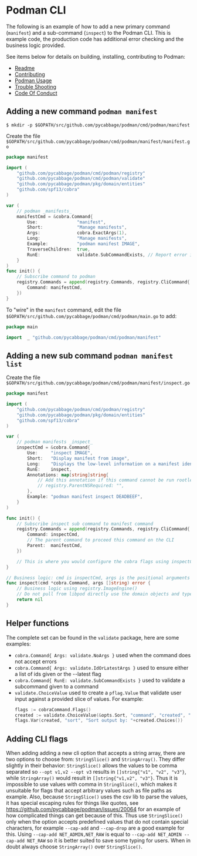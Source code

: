 # Podman CLI

The following is an example of how to add a new primary command (`manifest`) and a sub-command (`inspect`) to the Podman CLI.
This is example code, the production code has additional error checking and the business logic provided.

See items below for details on building, installing, contributing to Podman:
 - [Readme](README.md)
 - [Contributing](../../CONTRIBUTING.md)
 - [Podman Usage](../../transfer.md)
 - [Trouble Shooting](../../troubleshooting.md)
 - [Code Of Conduct](../../CODE-OF-CONDUCT.md)

## Adding a new command `podman manifest`
```shell script
$ mkdir -p $GOPATH/src/github.com/pycabbage/podman/cmd/podman/manifest
```
Create the file ```$GOPATH/src/github.com/pycabbage/podman/cmd/podman/manifest/manifest.go```
```go
package manifest

import (
    "github.com/pycabbage/podman/cmd/podman/registry"
    "github.com/pycabbage/podman/cmd/podman/validate"
    "github.com/pycabbage/podman/pkg/domain/entities"
    "github.com/spf13/cobra"
)

var (
    // podman _manifests_
    manifestCmd = &cobra.Command{
        Use:               "manifest",
        Short:             "Manage manifests",
        Args:              cobra.ExactArgs(1),
        Long:              "Manage manifests",
        Example:           "podman manifest IMAGE",
        TraverseChildren:  true,
        RunE:              validate.SubCommandExists, // Report error if there is no sub command given
    }
)
func init() {
    // Subscribe command to podman
    registry.Commands = append(registry.Commands, registry.CliCommand{
        Command: manifestCmd,
    })
}
```
To "wire" in the `manifest` command, edit the file ```$GOPATH/src/github.com/pycabbage/podman/cmd/podman/main.go``` to add:
```go
package main

import	_ "github.com/pycabbage/podman/cmd/podman/manifest"
```

## Adding a new sub command `podman manifest list`
Create the file ```$GOPATH/src/github.com/pycabbage/podman/cmd/podman/manifest/inspect.go```
```go
package manifest

import (
    "github.com/pycabbage/podman/cmd/podman/registry"
    "github.com/pycabbage/podman/pkg/domain/entities"
    "github.com/spf13/cobra"
)

var (
    // podman manifests _inspect_
    inspectCmd = &cobra.Command{
        Use:     "inspect IMAGE",
        Short:   "Display manifest from image",
        Long:    "Displays the low-level information on a manifest identified by image name or ID",
        RunE:    inspect,
        Annotations: map[string]string{
            // Add this annotation if this command cannot be run rootless
            // registry.ParentNSRequired: "",
        },
        Example: "podman manifest inspect DEADBEEF",
    }
)

func init() {
    // Subscribe inspect sub command to manifest command
    registry.Commands = append(registry.Commands, registry.CliCommand{
        Command: inspectCmd,
        // The parent command to proceed this command on the CLI
        Parent:  manifestCmd,
    })

    // This is where you would configure the cobra flags using inspectCmd.Flags()
}

// Business logic: cmd is inspectCmd, args is the positional arguments from os.Args
func inspect(cmd *cobra.Command, args []string) error {
    // Business logic using registry.ImageEngine()
    // Do not pull from libpod directly use the domain objects and types
    return nil
}
```

## Helper functions

The complete set can be found in the `validate` package, here are some examples:

 - `cobra.Command{ Args: validate.NoArgs }` used when the command does not accept errors
 - `cobra.Command{ Args: validate.IdOrLatestArgs }` used to ensure either a list of ids given or the --latest flag
 - `cobra.Command{ RunE: validate.SubCommandExists }` used to validate a subcommand given to a command
 - `validate.ChoiceValue` used to create a `pflag.Value` that validate user input against a provided slice of values. For example:
    ```go
    flags := cobraCommand.Flags()
    created := validate.ChoiceValue(&opts.Sort, "command", "created", "id", "image", "names", "runningfor", "size", "status")
    flags.Var(created, "sort", "Sort output by: "+created.Choices())
    ```

## Adding CLI flags

When adding adding a new cli option that accepts a string array, there are two options to choose from: `StringSlice()` and `StringArray()`.
They differ slightly in their behavior: `StringSlice()` allows the values to be comma separated so `--opt v1,v2 --opt v3` results in
`[]string{"v1", "v2", "v3"}`, while `StringArray()`  would result in `[]string{"v1,v2", "v3"}`. Thus it is impossible to use values with comma in `StringSlice()`, which makes it unsuitable for flags that accept arbitrary values such as file paths as example. Also, because `StringSlice()` uses the csv lib to parse the values, it has special escaping rules for things like quotes, see https://github.com/pycabbage/podman/issues/20064 for an example of how complicated things can get because of this.
Thus use `StringSlice()` only when the option accepts predefined values that do not contain special characters, for example `--cap-add` and `--cap-drop` are a good example for this. Using `--cap-add NET_ADMIN,NET_RAW` is equal to `--cap-add NET_ADMIN --cap-add NET_RAW` so it is better suited to save some typing for users.
When in doubt always choose `StringArray()` over `StringSlice()`.
